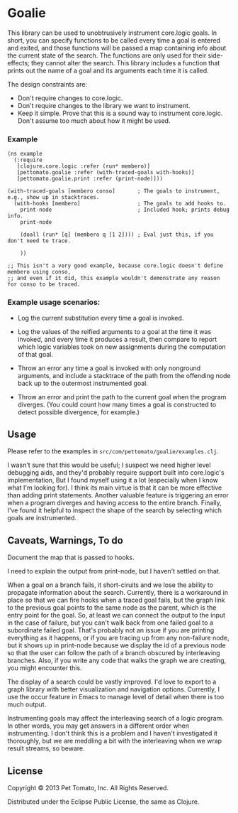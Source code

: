 # Goalie

This library can be used to unobtrusively instrument core.logic
goals. In short, you can specify functions to be called every time a
goal is entered and exited, and those functions will be passed a map
containing info about the current state of the search. The functions
are only used for their side-effects; they cannot alter the
search. This library includes a function that prints out the name of a
goal and its arguments each time it is called.

The design constraints are:

  - Don't require changes to core.logic.
  - Don't require changes to the library we want to instrument.
  - Keep it simple. Prove that this is a sound way to instrument core.logic. Don't assume too much about how it might be used.

### Example

    (ns example
      (:require
       [clojure.core.logic :refer (run* membero)]
       [pettomato.goalie :refer (with-traced-goals with-hooks)]
       [pettomato.goalie.print :refer (print-node)]))

    (with-traced-goals [membero conso]       ; The goals to instrument, e.g., show up in stacktraces.
      (with-hooks [membero]                  ; The goals to add hooks to.
        print-node                           ; Included hook; prints debug info.
        print-node

        (doall (run* [q] (membero q [1 2]))) ; Eval just this, if you don't need to trace.

        ))

    ;; This isn't a very good example, because core.logic doesn't define membero using conso,
    ;; and even if it did, this example wouldn't demonstrate any reason for conso to be traced.

### Example usage scenarios:

  - Log the current substitution every time a goal is invoked.

  - Log the values of the reified arguments to a goal at the time it
    was invoked, and every time it produces a result, then compare to
    report which logic variables took on new assignments during the
    computation of that goal.

  - Throw an error any time a goal is invoked with only nonground
    arguments, and include a stacktrace of the path from the offending
    node back up to the outermost instrumented goal.

  - Throw an error and print the path to the current goal when the
    program diverges. (You could count how many times a goal is
    constructed to detect possible divergence, for example.)

## Usage

Please refer to the examples in `src/com/pettomato/goalie/examples.clj`.

I wasn't sure that this would be useful; I suspect we need higher
level debugging aids, and they'd probably require support built into
core.logic's implementation, But I found myself using it a lot
(especially when I know what I'm looking for). I think its main virtue
is that it can be more effective than adding print statements. Another
valuable feature is triggering an error when a program diverges and
having access to the entire branch. Finally, I've found it helpful to
inspect the shape of the search by selecting which goals are
instrumented.

## Caveats, Warnings, To do

Document the map that is passed to hooks.

I need to explain the output from print-node, but I haven't settled on
that.

When a goal on a branch fails, it short-ciruits and we lose the
ability to propagate information about the search. Currently, there is
a workaround in place so that we can fire hooks when a traced goal
fails, but the graph link to the previous goal points to the same node
as the parent, which is the entry point for the goal. So, at least we
can connect the output to the input in the case of failure, but you
can't walk back from one failed goal to a subordinate failed
goal. That's probably not an issue if you are printing everything as
it happens, or if you are tracing up from any non-failure node, but it
shows up in print-node because we display the id of a previous node so
that the user can follow the path of a branch obscured by interleaving
branches. Also, if you write any code that walks the graph we are
creating, you might encounter this.

The display of a search could be vastly improved. I'd love to export
to a graph library with better visualization and navigation
options. Currently, I use the occur feature in Emacs to manage level
of detail when there is too much output.

Instrumenting goals may affect the interleaving search of a logic
program. In other words, you may get answers in a different order when
instrumenting. I don't think this is a problem and I haven't
investigated it thoroughly, but we are meddling a bit with the
interleaving when we wrap result streams, so beware.

## License

Copyright © 2013 Pet Tomato, Inc. All Rights Reserved.

Distributed under the Eclipse Public License, the same as Clojure.
